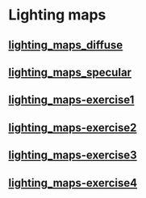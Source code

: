 Lighting maps
==============

[lighting_maps_diffuse](../qml/lighting_maps_diffuse.qml)
-----------------------------------------------

[lighting_maps_specular](../qml/lighting_maps_specular.qml)
-----------------------------------------------

[lighting_maps-exercise1](../qml/lighting_maps-exercise1.qml)
-----------------------------------------------

[lighting_maps-exercise2](../qml/lighting_maps-exercise2.qml)
-----------------------------------------------

[lighting_maps-exercise3](../qml/lighting_maps-exercise3.qml)
-----------------------------------------------

[lighting_maps-exercise4](../qml/lighting_maps-exercise4.qml)
-----------------------------------------------

